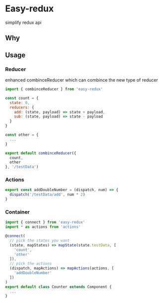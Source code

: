 # Easy-redux
simplify redux api

## Why


## Usage

### Reducer
enhanced combinceReducer which can combince the new type of reducer

``` js
import { combinceReducer } from 'easy-redux'

const count = {
  state: 0,
  reducers: {
    add: (state, payload) => state + payload,
    sub: (state, payload) => state - payload
  }
}

const other = {
  ...
}

export default combinceReducer({
  count,
  other
}, '/testData')
```

### Actions

``` js
export const addDoubleNumber = (dispatch, num) => {
  dispatch('/testData/add', num * 2)
}
```

### Container

``` js
import { connect } from 'easy-redux'
import * as actions from 'actions'

@connect(
  // pick the states you want
  (state, mapStates) => mapState(state.testData, [
    'count',
    'other'
  ]),
  // pick the actions
  (dispatch, mapActions) => mapActions(actions, [
    'addDoubleNumber'
  ])
)
export default class Counter extends Component {
  ...
}
```
